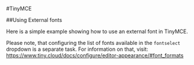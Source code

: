 #TinyMCE

##Using External fonts

Here is a simple example showing how to use an external font in TinyMCE.

Please note, that configuring the list of fonts available in the `fontselect` dropdown is a separate task. For information on that, visit: https://www.tiny.cloud/docs/configure/editor-appearance/#font_formats
